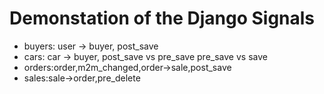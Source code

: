 
<h1>Demonstation of the Django Signals</h1>
<ul>
<li>
buyers: user -> buyer, post_save
</li>
<li>
cars: car -> buyer, post_save vs pre_save pre_save vs save
</li>
<li>
orders:order,m2m_changed,order->sale,post_save
</li>
<li>
sales:sale->order,pre_delete
</li>
</ul>
